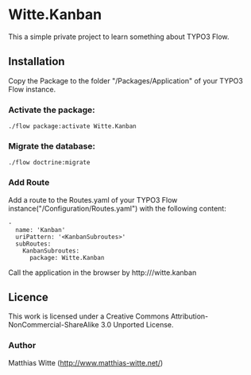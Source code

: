 Witte.Kanban
============

This a simple private project to learn something about TYPO3 Flow.

Installation
------------

Copy the Package to the folder "<FlowInstance>/Packages/Application" of your TYPO3 Flow instance.


### Activate the package:

    ./flow package:activate Witte.Kanban


### Migrate the database:

    ./flow doctrine:migrate


### Add Route

Add a route to the Routes.yaml of your TYPO3 Flow instance("<FlowInstance>/Configuration/Routes.yaml") with
the following content:

    -
      name: 'Kanban'
      uriPattern: '<KanbanSubroutes>'
      subRoutes:
        KanbanSubroutes:
          package: Witte.Kanban


Call the application in the browser by http://<your-host>/witte.kanban

Licence
-------
This work is licensed under a Creative Commons Attribution-NonCommercial-ShareAlike 3.0 Unported License.

### Author

Matthias Witte
(http://www.matthias-witte.net/)